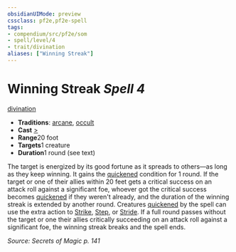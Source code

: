 ```yaml
---
obsidianUIMode: preview
cssclass: pf2e,pf2e-spell
tags:
- compendium/src/pf2e/som
- spell/level/4
- trait/divination
aliases: ["Winning Streak"]
---
```

# Winning Streak *Spell 4*   
[divination](/rules/traits/divination.md)  

- **Traditions**: [arcane](/rules/traits/arcane.md), [occult](/rules/traits/occult.md)
- **Cast** [>](/rules/core-rulebook/chapter-9-playing-the-game.md#Actions "Single Action") 
- **Range**20 foot
- **Targets**1 creature
- **Duration**1 round (see text)

The target is energized by its good fortune as it spreads to others—as long as they keep winning. It gains the [quickened](/rules/conditions.md#Quickened) condition for 1 round. If the target or one of their allies within 20 feet gets a critical success on an attack roll against a significant foe, whoever got the critical success becomes [quickened](/rules/conditions.md#Quickened) if they weren't already, and the duration of the winning streak is extended by another round. Creatures [quickened](/rules/conditions.md#Quickened) by the spell can use the extra action to [Strike](/rules/actions/strike.md), [Step](/rules/actions/step.md), or [Stride](/rules/actions/stride.md). If a full round passes without the target or one their allies critically succeeding on an attack roll against a significant foe, the winning streak breaks and the spell ends.

*Source: Secrets of Magic p. 141*